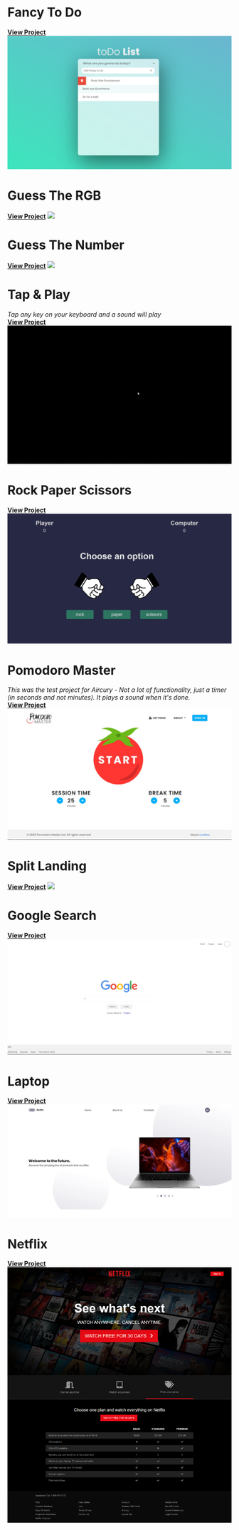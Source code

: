 # Fancy To Do
**[View Project](https://gianluigitrontini.github.io/demo-projects/fancy-to-do/)**\
<img src="https://github.com/gianluigitrontini/preview-images/blob/main/demo-projects/fancy-to-do.png?raw=true" />

# Guess The RGB
**[View Project](https://gianluigitrontini.github.io/demo-projects/guess-the-color/)**
<img src="https://github.com/gianluigitrontini/preview-images/blob/main/demo-projects/color-guess.gif?raw=true" />

# Guess The Number
**[View Project](https://gianluigitrontini.github.io/demo-projects/guess-the-number/)**
<img src="https://github.com/gianluigitrontini/preview-images/blob/main/demo-projects/number-guess.gif?raw=true" />

# Tap & Play
*Tap any key on your keyboard and a sound will play*  
**[View Project](https://gianluigitrontini.github.io/demo-projects/tap-and-play/)**
<img src="https://github.com/gianluigitrontini/preview-images/blob/main/demo-projects/tap-and-play.gif?raw=true" />

# Rock Paper Scissors
**[View Project](https://gianluigitrontini.github.io/demo-projects/rock-paper-scissors/)**
<img src="https://github.com/gianluigitrontini/preview-images/blob/main/demo-projects/rock-paper-scissors.png?raw=true" />

# Pomodoro Master
*This was the test project for Aircury - Not a lot of functionality, just a timer (in seconds and not minutes). It plays a sound when it's done.*  
**[View Project](https://gianluigitrontini.github.io/demo-projects/pomodoro-master/)**
<img src="https://github.com/gianluigitrontini/preview-images/blob/main/demo-projects/pomodoro-master.JPG?raw=true" />

# Split Landing
**[View Project](https://gianluigitrontini.github.io/demo-projects/webpage-clones/split-landing/)**
<img src="https://github.com/gianluigitrontini/preview-images/blob/main/demo-projects/split-landing.gif?raw=true" />

# Google Search
**[View Project](https://gianluigitrontini.github.io/demo-projects/webpage-clones/google-search/)**
<img src="https://github.com/gianluigitrontini/preview-images/blob/main/demo-projects/google-home.JPG?raw=true" />

# Laptop
**[View Project](https://gianluigitrontini.github.io/demo-projects/webpage-clones/laptop/)**
<img src="https://github.com/gianluigitrontini/preview-images/blob/main/demo-projects/laptop-landing-page.JPG?raw=true" />

# Netflix
**[View Project](https://gianluigitrontini.github.io/demo-projects/webpage-clones/netflix/)**
<img src="https://github.com/gianluigitrontini/preview-images/blob/main/demo-projects/netflix-clone.png?raw=true" />

